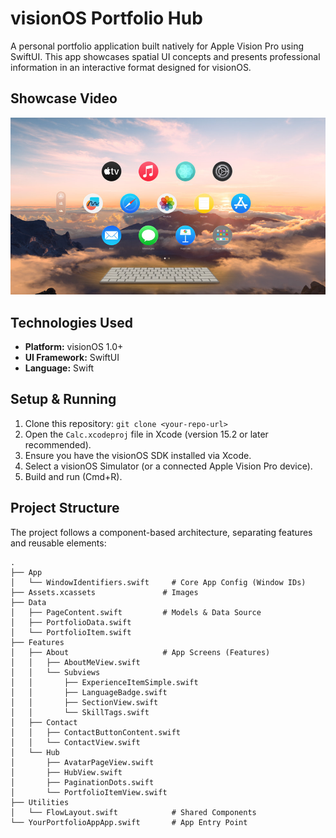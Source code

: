 # visionOS Portfolio Hub

A personal portfolio application built natively for Apple Vision Pro using SwiftUI. This app showcases spatial UI concepts and presents professional information in an interactive format designed for visionOS.

## Showcase Video

[![Portfolio Showcase](placeholder.jpg)](https://vimeo.com/1075860453/7ae129af4d?ts=0&share=copy)

## Technologies Used

*   **Platform:** visionOS 1.0+
*   **UI Framework:** SwiftUI
*   **Language:** Swift

## Setup & Running

1.  Clone this repository: `git clone <your-repo-url>`
2.  Open the `Calc.xcodeproj` file in Xcode (version 15.2 or later recommended).
3.  Ensure you have the visionOS SDK installed via Xcode.
4.  Select a visionOS Simulator (or a connected Apple Vision Pro device).
5.  Build and run (Cmd+R).

## Project Structure

The project follows a component-based architecture, separating features and reusable elements:
```plaintext
.
├── App
│   └── WindowIdentifiers.swift     # Core App Config (Window IDs)
├── Assets.xcassets               # Images
├── Data
│   ├── PageContent.swift         # Models & Data Source
│   ├── PortfolioData.swift
│   └── PortfolioItem.swift
├── Features
│   ├── About                     # App Screens (Features)
│   │   ├── AboutMeView.swift
│   │   └── Subviews
│   │       ├── ExperienceItemSimple.swift
│   │       ├── LanguageBadge.swift
│   │       ├── SectionView.swift
│   │       └── SkillTags.swift
│   ├── Contact
│   │   ├── ContactButtonContent.swift
│   │   └── ContactView.swift
│   └── Hub
│       ├── AvatarPageView.swift
│       ├── HubView.swift
│       ├── PaginationDots.swift
│       └── PortfolioItemView.swift
├── Utilities
│   └── FlowLayout.swift            # Shared Components
└── YourPortfolioAppApp.swift       # App Entry Point

